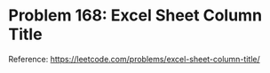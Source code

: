 # Problem 168: Excel Sheet Column Title

Reference: https://leetcode.com/problems/excel-sheet-column-title/